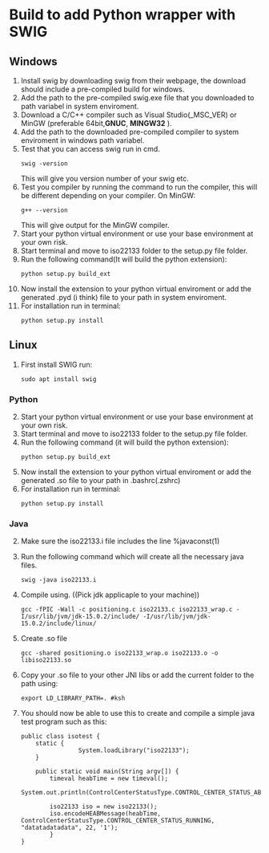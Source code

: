 # Build to add Python wrapper with SWIG

## Windows 
1. Install swig by downloading swig from their webpage, the download should include a pre-compiled build for windows.
2. Add the path to the pre-compiled swig.exe file that you downloaded to path variabel in system enviroment. 
3. Download a C/C++ compiler such as Visual Studio(_MSC_VER) or MinGW (preferable 64bit,__GNUC__,  __MINGW32__ ).  
4. Add the path to the downloaded pre-compiled compiler to system enviroment in windows path variabel.
5. Test that you can access swig run in cmd.
    ```
    swig -version
    ```
    This will give you version number of your swig etc.
6. Test you compiler by running the command to run the compiler, this will be different depending on your compiler.
    On MinGW:
    ```
    g++ --version
    ```
    This will give output for the MinGW compiler.
7. Start your python virtual environment or use your base environment at your own risk.
8. Start terminal and move to iso22133 folder to the setup.py file folder.
9. Run the following command(It will build the python extension): 
    ```
    python setup.py build_ext
    ```
10. Now install the extension to your python virtual enviroment or add the generated .pyd (i think) file to your path in system enviroment.
11. For installation run in terminal:
    ```
    python setup.py install
    ```
    
## Linux
1. First install SWIG run:
    ```
    sudo apt install swig
    ```
### Python
2. Start your python virtual environment or use your base environment at your own risk.
3. Start terminal and move to iso22133 folder to the setup.py file folder.
4. Run the following command (it will build the python extension): 
    ```
    python setup.py build_ext
    ```
5. Now install the extension to your python virtual enviroment or add the generated .so file to your path in .bashrc(.zshrc)
6. For installation run in terminal:
    ```
    python setup.py install
    ```
### Java 
2. Make sure the iso22133.i file includes the line %javaconst(1)
3. Run the following command which will create all the necessary java files.  
    ```
    swig -java iso22133.i
    ```
4. Compile using. ((Pick jdk applicaple to your machine))
    ```
    gcc -fPIC -Wall -c positioning.c iso22133.c iso22133_wrap.c -I/usr/lib/jvm/jdk-15.0.2/include/ -I/usr/lib/jvm/jdk-15.0.2/include/linux/ 
    ```
5. Create .so file
    ```
    gcc -shared positioning.o iso22133_wrap.o iso22133.o -o libiso22133.so
    ```
7. Copy your .so file to your other JNI libs or add the current folder to the path using:
    ```
    export LD_LIBRARY_PATH=. #ksh

    ```
9. You should now be able to use this to create and compile a simple java test program such as this:

    ```
    public class isotest {
        static {
                    System.loadLibrary("iso22133");
        }

        public static void main(String argv[]) {
            timeval heabTime = new timeval();
            System.out.println(ControlCenterStatusType.CONTROL_CENTER_STATUS_ABORT);

            iso22133 iso = new iso22133();
            iso.encodeHEABMessage(heabTime, ControlCenterStatusType.CONTROL_CENTER_STATUS_RUNNING, "datatadatadata", 22, '1');
            }
    }
      ```
